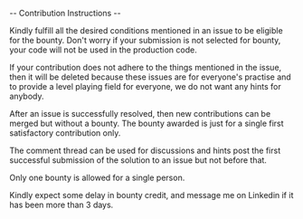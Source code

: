 -- Contribution Instructions -- 

Kindly fulfill all the desired conditions mentioned in an issue to be eligible for the bounty. Don't worry if your submission is not selected for bounty, your code will not be used in the production code. 

If your contribution does not adhere to the things mentioned in the issue, then it will be deleted because these issues are for everyone's practise and to provide a level playing field for everyone, we do not want any hints for anybody. 

After an issue is successfully resolved, then new contributions can be merged but without a bounty. The bounty awarded is just for a single first satisfactory contribution only. 

The comment thread can be used for discussions and hints post the first successful submission of the solution to an issue but not before that. 

Only one bounty is allowed for a single person. 

Kindly expect some delay in bounty credit, and message me on Linkedin if it has been more than 3 days. 


